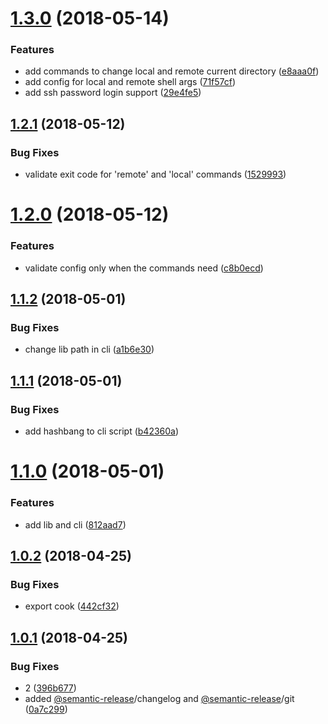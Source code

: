 <a name="1.3.0"></a>
# [1.3.0](https://github.com/marcosbozzani/burguer/compare/v1.2.1...v1.3.0) (2018-05-14)


### Features

* add commands to change local and remote current directory ([e8aaa0f](https://github.com/marcosbozzani/burguer/commit/e8aaa0f))
* add config for local and remote shell args ([71f57cf](https://github.com/marcosbozzani/burguer/commit/71f57cf))
* add ssh password login support ([29e4fe5](https://github.com/marcosbozzani/burguer/commit/29e4fe5))

<a name="1.2.1"></a>
## [1.2.1](https://github.com/marcosbozzani/burguer/compare/v1.2.0...v1.2.1) (2018-05-12)


### Bug Fixes

* validate exit code for 'remote' and 'local' commands ([1529993](https://github.com/marcosbozzani/burguer/commit/1529993))

<a name="1.2.0"></a>
# [1.2.0](https://github.com/marcosbozzani/burguer/compare/v1.1.2...v1.2.0) (2018-05-12)


### Features

* validate config only when the commands need ([c8b0ecd](https://github.com/marcosbozzani/burguer/commit/c8b0ecd))

<a name="1.1.2"></a>
## [1.1.2](https://github.com/marcosbozzani/burguer/compare/v1.1.1...v1.1.2) (2018-05-01)


### Bug Fixes

* change lib path in cli ([a1b6e30](https://github.com/marcosbozzani/burguer/commit/a1b6e30))

<a name="1.1.1"></a>
## [1.1.1](https://github.com/marcosbozzani/burguer/compare/v1.1.0...v1.1.1) (2018-05-01)


### Bug Fixes

* add hashbang to cli script ([b42360a](https://github.com/marcosbozzani/burguer/commit/b42360a))

<a name="1.1.0"></a>
# [1.1.0](https://github.com/marcosbozzani/burguer/compare/v1.0.2...v1.1.0) (2018-05-01)


### Features

* add lib and cli ([812aad7](https://github.com/marcosbozzani/burguer/commit/812aad7))

<a name="1.0.2"></a>
## [1.0.2](https://github.com/marcosbozzani/burguer/compare/v1.0.1...v1.0.2) (2018-04-25)


### Bug Fixes

* export cook ([442cf32](https://github.com/marcosbozzani/burguer/commit/442cf32))

<a name="1.0.1"></a>
## [1.0.1](https://github.com/marcosbozzani/burguer/compare/v1.0.0...v1.0.1) (2018-04-25)


### Bug Fixes

* 2 ([396b677](https://github.com/marcosbozzani/burguer/commit/396b677))
* added [@semantic-release](https://github.com/semantic-release)/changelog and [@semantic-release](https://github.com/semantic-release)/git ([0a7c299](https://github.com/marcosbozzani/burguer/commit/0a7c299))
